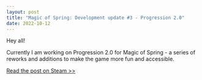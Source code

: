 ```yaml
---
layout: post
title: "Magic of Spring: Development update #3 - Progression 2.0"
date: 2022-10-12
---
```


Hey all!

Currently I am working on Progression 2.0 for Magic of Spring - a series of reworks and additions to make the game more fun and accessible.

[Read the post on Steam >>](https://store.steampowered.com/news/app/1786910/view/3578698115996931367)
